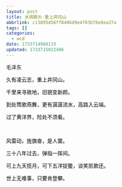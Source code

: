 ```yaml
---
layout: post
title: 水调歌头·重上井冈山
abbrlink: c13895456ff8406d9e4f83b76e0ea37a
tags: []
categories:
  - wcd
date: 1733714988133
updated: 1733715022486
---
```


毛泽东

<span style="color: #000000;">久有凌云志，重上井冈山。</span>

<span style="color: #000000;">千里来寻故地，旧貌变新颜。</span>

<span style="color: #000000;">到处莺歌燕舞，更有潺潺流水，高路入云端。</span>

<span style="color: #000000;">过了黄洋界，险处不须看。</span>

 

<span style="color: #000000;">风雷动，旌旗奋，是人寰。</span>

<span style="color: #000000;">三十八年过去，弹指一挥间。</span>

<span style="color: #000000;">可上九天揽月，可下五洋捉鳖，谈笑凯歌还。</span>

<span style="color: #000000;">世上无难事，只要肯登攀。</span>
